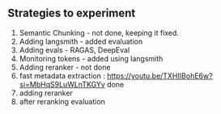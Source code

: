 ## Strategies to experiment

1. Semantic Chunking - not done, keeping it fixed.
2. Adding langsmith - added evaluation
3. Adding evals - RAGAS, DeepEval
4. Monitoring tokens - added using langsmith
5. Adding reranker - not done
6. fast metadata extraction : https://youtu.be/TXHIIBohE6w?si=MbHqS9LuWLnTKGYv done
7. adding reranker 
8. after reranking evaluation 

